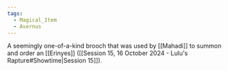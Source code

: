```yaml
---
tags:
  - Magical_Item
  - Avernus
---
```

A seemingly one-of-a-kind brooch that was used by [[Mahadi]] to summon and order an [[Erinyes]] ([[Session 15, 16 October 2024 - Lulu's Rapture#Showtime|Session 15]]).